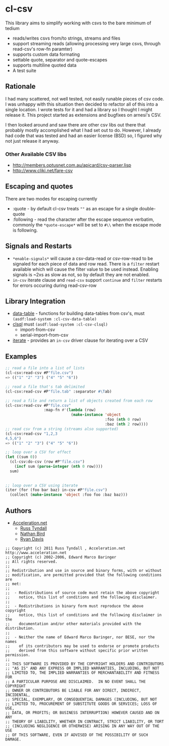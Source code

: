 # cl-csv

This library aims to simplify working with csvs to the bare minimum of tedium

* reads/writes csvs from/to strings, streams and files
* support streaming reads (allowing processing very large csvs, through read-csv's row-fn paramter)
* supports custom data formating
* settable quote, separator and quote-escapes
* supports multiline quoted data
* A test suite

## Rationale 

I had many scattered, not well tested, not easily runable pieces of
csv code.  I was unhappy with this situation then decided to refactor
all of this into a single location.  I wrote tests for it and had a
library so I thought I might release it.  This project started as
extensions and bugfixes on arnesi's CSV.

I then looked around and saw there are other csv libs out there that 
probably mostly accomplished what I had set out to do. However, I
already had code that was tested and had an easier license (BSD) so, I 
figured why not just release it anyway.

### Other Available CSV libs
 * http://members.optusnet.com.au/apicard/csv-parser.lisp
 * http://www.cliki.net/fare-csv

## Escaping and quotes

There are two modes for escaping currently
 * :quote - by default cl-csv treats `""` as an escape for a single double-quote
 * :following - read the character after the escape sequence verbatim, commonly 
   the `*quote-escape*` will be set to `#\\` when the escape mode is following.

## Signals and Restarts
 * `*enable-signals*` will cause a csv-data-read or csv-row-read to be
   signaled for each piece of data and row read.  There is a `filter`
   restart available which will cause the filter value to be used
   instead.  Enabling signals is ~2xs as slow as not, so by default
   they are not enabled.
 * `in-csv` iterate clause and `read-csv` support `continue` and `filter`
   restarts for errors occuring during read-csv-row


## Library Integration

 * [data-table](https://github.com/AccelerationNet/data-table) - functions for building data-tables from csv's, must `(asdf:load-system :cl-csv-data-table)`
 * [clsql](http://clsql.b9.com/) must `(asdf:load-system :cl-csv-clsql)`
    * import-from-csv
    * serial-import-from-csv
 * [iterate](http://common-lisp.net/project/iterate) - provides an
   `in-csv` driver clause for iterating over a CSV

## Examples

```lisp
;; read a file into a list of lists
(cl-csv:read-csv #P"file.csv")
=> (("1" "2" "3") ("4" "5" "6"))

;; read a file that's tab delimited
(cl-csv:read-csv #P"file.tab" :separator #\Tab)

;; read a file and return a list of objects created from each row
(cl-csv:read-csv #P"file.csv"
                 :map-fn #'(lambda (row)
                             (make-instance 'object
                                            :foo (nth 0 row)
                                            :baz (nth 2 row))))
;; read csv from a string (streams also supported)
(cl-csv:read-csv "1,2,3
4,5,6")
=> (("1" "2" "3") ("4" "5" "6"))

;; loop over a CSV for effect
(let ((sum 0))
  (cl-csv:do-csv (row #P"file.csv")
    (incf sum (parse-integer (nth 0 row))))
  sum)
  
  
;; loop over a CSV using iterate
(iter (for (foo bar baz) in-csv #P"file.csv")
  (collect (make-instance 'object :foo foo :baz baz)))
```

## Authors
 * [Acceleration.net](http://www.acceleration.net/)
    * [Russ Tyndall](http://russ.unwashedmeme.com/blog)
    * [Nathan Bird](http://the.unwashedmeme.com/blog)
    * [Ryan Davis](http://ryepup.unwashedmeme.com/blog)

```
;; Copyright (c) 2011 Russ Tyndall , Acceleration.net http://www.acceleration.net
;; Copyright (c) 2002-2006, Edward Marco Baringer
;; All rights reserved.
;;
;; Redistribution and use in source and binary forms, with or without
;; modification, are permitted provided that the following conditions are
;; met:
;;
;;  - Redistributions of source code must retain the above copyright
;;    notice, this list of conditions and the following disclaimer.
;;
;;  - Redistributions in binary form must reproduce the above copyright
;;    notice, this list of conditions and the following disclaimer in the
;;    documentation and/or other materials provided with the distribution.
;;
;;  - Neither the name of Edward Marco Baringer, nor BESE, nor the names
;;    of its contributors may be used to endorse or promote products
;;    derived from this software without specific prior written permission.
;;
;; THIS SOFTWARE IS PROVIDED BY THE COPYRIGHT HOLDERS AND CONTRIBUTORS
;; "AS IS" AND ANY EXPRESS OR IMPLIED WARRANTIES, INCLUDING, BUT NOT
;; LIMITED TO, THE IMPLIED WARRANTIES OF MERCHANTABILITY AND FITNESS FOR
;; A PARTICULAR PURPOSE ARE DISCLAIMED.  IN NO EVENT SHALL THE COPYRIGHT
;; OWNER OR CONTRIBUTORS BE LIABLE FOR ANY DIRECT, INDIRECT, INCIDENTAL,
;; SPECIAL, EXEMPLARY, OR CONSEQUENTIAL DAMAGES (INCLUDING, BUT NOT
;; LIMITED TO, PROCUREMENT OF SUBSTITUTE GOODS OR SERVICES; LOSS OF USE,
;; DATA, OR PROFITS; OR BUSINESS INTERRUPTION) HOWEVER CAUSED AND ON ANY
;; THEORY OF LIABILITY, WHETHER IN CONTRACT, STRICT LIABILITY, OR TORT
;; (INCLUDING NEGLIGENCE OR OTHERWISE) ARISING IN ANY WAY OUT OF THE USE
;; OF THIS SOFTWARE, EVEN IF ADVISED OF THE POSSIBILITY OF SUCH DAMAGE.
```
